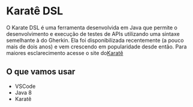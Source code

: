 # Karatê DSL
O Karate DSL é uma ferramenta desenvolvida em Java que permite o desenvolvimento e execução de testes de APIs utilizando uma sintaxe semelhante à do Gherkin. Ela foi disponibilizada recentemente (a pouco mais de dois anos) e vem crescendo em popularidade desde então. Para maiores esclarecimento acesse o site do[Karatê](https://github.com/karatelabs/karate)

## O que vamos usar

* VSCode
* Java 8
* Karatê


